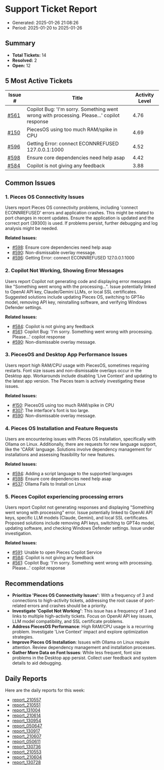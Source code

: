 # Support Ticket Report
- Generated: 2025-01-26 21:08:26
- Period: 2025-01-20 to 2025-01-26

## Summary
- **Total Tickets:** 14
- **Resolved:** 2
- **Open:** 12

## 5 Most Active Tickets
| Issue # | Title | Activity Level |
|---------|-------|----------------|
| [#561](https://github.com/pieces-app/support/issues/561) | Copilot Bug: 'I'm sorry. Something went wrong with processing. Please...' copilot response | 4.76 |
| [#150](https://github.com/pieces-app/support/issues/150) | PiecesOS using too much RAM/spike in CPU | 4.69 |
| [#596](https://github.com/pieces-app/support/issues/596) | Getting Error: connect ECONNREFUSED 127.0.0.1:1000 | 4.52 |
| [#598](https://github.com/pieces-app/support/issues/598) | Ensure core dependencies need help asap | 4.42 |
| [#584](https://github.com/pieces-app/support/issues/584) | Copilot is not giving any feedback | 3.88 |

## Common Issues
### 1. Pieces OS Connectivity Issues
Users report Pieces OS connectivity problems, including 'connect ECONNREFUSED' errors and application crashes. This might be related to port changes in recent updates. Ensure the application is updated and the correct port (39300) is used. If problems persist, further debugging and log analysis might be needed.

**Related Issues:**
- [#598](https://github.com/pieces-app/support/issues/598): Ensure core dependencies need help asap
- [#590](https://github.com/pieces-app/support/issues/590): Non-dismissable overlay message.
- [#596](https://github.com/pieces-app/support/issues/596): Getting Error: connect ECONNREFUSED 127.0.0.1:1000

### 2. Copilot Not Working, Showing Error Messages
Users report Copilot not generating code and displaying error messages like "Something went wrong with the processing...".  Issue potentially linked to OpenAI API key, Claude/Gemini LLMs, or local SSL certificates.  Suggested solutions include updating Pieces OS, switching to GPT4o model, removing API key, reinstalling software, and verifying Windows Defender settings.

**Related Issues:**
- [#584](https://github.com/pieces-app/support/issues/584): Copilot is not giving any feedback
- [#561](https://github.com/pieces-app/support/issues/561): Copilot Bug: 'I'm sorry. Something went wrong with processing. Please...' copilot response
- [#590](https://github.com/pieces-app/support/issues/590): Non-dismissable overlay message.

### 3. PiecesOS and Desktop App Performance Issues
Users report high RAM/CPU usage with PiecesOS, sometimes requiring restarts.  Font size issues and non-dismissable overlays occur in the Desktop app.  Workarounds include disabling 'Live Context' and updating to the latest app version.  The Pieces team is actively investigating these issues.

**Related Issues:**
- [#150](https://github.com/pieces-app/support/issues/150): PiecesOS using too much RAM/spike in CPU
- [#307](https://github.com/pieces-app/support/issues/307): The interface's font is too large.
- [#590](https://github.com/pieces-app/support/issues/590): Non-dismissable overlay message.

### 4. Pieces OS Installation and Feature Requests
Users are encountering issues with Pieces OS installation, specifically with Ollama on Linux. Additionally, there are requests for new language support, like the 'CARA' language. Solutions involve dependency management for installations and assessing feasibility for new features.

**Related Issues:**
- [#594](https://github.com/pieces-app/support/issues/594): Adding a script language to the supported languages
- [#598](https://github.com/pieces-app/support/issues/598): Ensure core dependencies need help asap
- [#537](https://github.com/pieces-app/support/issues/537): Ollama Fails to Install on Linux

### 5. Pieces Copilot experiencing processing errors
Users report Copilot not generating responses and displaying "Something went wrong with processing" error. Issue potentially linked to OpenAI API keys, specific LLM models (Claude, Gemini), and local SSL certificates. Proposed solutions include removing API keys, switching to GPT4o model, updating software, and checking Windows Defender settings. Issue under investigation.

**Related Issues:**
- [#591](https://github.com/pieces-app/support/issues/591): Unable to open Pieces Copilot Service
- [#584](https://github.com/pieces-app/support/issues/584): Copilot is not giving any feedback
- [#561](https://github.com/pieces-app/support/issues/561): Copilot Bug: 'I'm sorry. Something went wrong with processing. Please...' copilot response


## Recommendations
- **Prioritize 'Pieces OS Connectivity Issues'**: With a frequency of 3 and connections to high-activity tickets, addressing the root cause of port-related errors and crashes should be a priority.
- **Investigate 'Copilot Not Working'**: This issue has a frequency of 3 and links to multiple high-activity tickets. Focus on OpenAI API key issues, LLM model compatibility, and SSL certificate problems.
- **Address PiecesOS Performance**: High RAM/CPU usage is a recurring problem. Investigate 'Live Context' impact and explore optimization strategies.
- **Improve Pieces OS Installation**: Issues with Ollama on Linux require attention. Review dependency management and installation processes.
- **Gather More Data on Font Issues**: While less frequent, font size problems in the Desktop app persist. Collect user feedback and system details to aid debugging.

## Daily Reports
Here are the daily reports for this week:

- [report_210557](daily/2025-01-21/report_210557.md)
- [report_210551](daily/2025-01-22/report_210551.md)
- [report_131004](daily/2025-01-22/report_131004.md)
- [report_210614](daily/2025-01-23/report_210614.md)
- [report_130954](daily/2025-01-23/report_130954.md)
- [report_050647](daily/2025-01-23/report_050647.md)
- [report_130917](daily/2025-01-24/report_130917.md)
- [report_210607](daily/2025-01-24/report_210607.md)
- [report_050611](daily/2025-01-25/report_050611.md)
- [report_130736](daily/2025-01-25/report_130736.md)
- [report_210553](daily/2025-01-25/report_210553.md)
- [report_210604](daily/2025-01-26/report_210604.md)
- [report_130728](daily/2025-01-26/report_130728.md)

